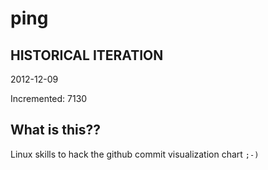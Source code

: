 # ping

## HISTORICAL ITERATION
2012-12-09

Incremented: 7130

## What is this?? 
Linux skills to hack the github commit visualization chart `;-)`
